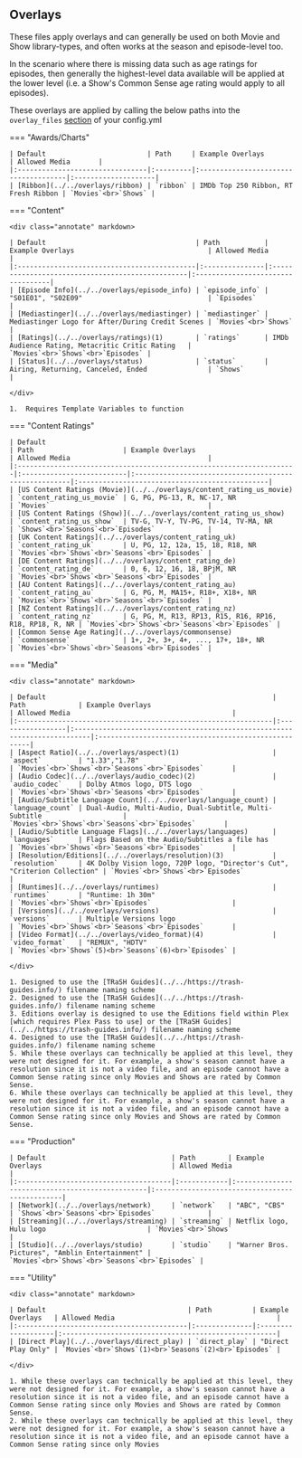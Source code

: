 ## Overlays

These files apply overlays and can generally be used on both Movie and Show library-types, and often works at the season and episode-level too.

In the scenario where there is missing data such as age ratings for episodes, then generally the highest-level data 
available will be applied at the lower level (i.e. a Show's Common Sense age rating would apply to all episodes).

These overlays are applied by calling the below paths into the `overlay_files` [section](../../../config/files) of your config.yml

=== "Awards/Charts"

    | Default                         | Path     | Example Overlays                     | Allowed Media       |
    |:--------------------------------|:---------|:-------------------------------------|:--------------------|
    | [Ribbon](../../overlays/ribbon) | `ribbon` | IMDb Top 250 Ribbon, RT Fresh Ribbon | `Movies`<br>`Shows` |

=== "Content"

    <div class="annotate" markdown>

    | Default                                     | Path           | Example Overlays                                 | Allowed Media                     |
    |:--------------------------------------------|:---------------|:-------------------------------------------------|:----------------------------------|
    | [Episode Info](../../overlays/episode_info) | `episode_info` | "S01E01", "S02E09"                               | `Episodes`                        |
    | [Mediastinger](../../overlays/mediastinger) | `mediastinger` | Mediastinger Logo for After/During Credit Scenes | `Movies`<br>`Shows`               |
    | [Ratings](../../overlays/ratings)(1)        | `ratings`      | IMDb Audience Rating, Metacritic Critic Rating   | `Movies`<br>`Shows`<br>`Episodes` |
    | [Status](../../overlays/status)             | `status`       | Airing, Returning, Canceled, Ended               | `Shows`                           |

    </div>

    1.  Requires Template Variables to function

=== "Content Ratings"

    | Default                                                              | Path                      | Example Overlays                                      | Allowed Media                                  |
    |:---------------------------------------------------------------------|:--------------------------|:------------------------------------------------------|:-----------------------------------------------|
    | [US Content Ratings (Movie)](../../overlays/content_rating_us_movie) | `content_rating_us_movie` | G, PG, PG-13, R, NC-17, NR                            | `Movies`                                       |
    | [US Content Ratings (Show)](../../overlays/content_rating_us_show)   | `content_rating_us_show`  | TV-G, TV-Y, TV-PG, TV-14, TV-MA, NR                   | `Shows`<br>`Seasons`<br>`Episodes`             |
    | [UK Content Ratings](../../overlays/content_rating_uk)               | `content_rating_uk`       | U, PG, 12, 12a, 15, 18, R18, NR                       | `Movies`<br>`Shows`<br>`Seasons`<br>`Episodes` |
    | [DE Content Ratings](../../overlays/content_rating_de)               | `content_rating_de`       | 0, 6, 12, 16, 18, BPjM, NR                            | `Movies`<br>`Shows`<br>`Seasons`<br>`Episodes` |
    | [AU Content Ratings](../../overlays/content_rating_au)               | `content_rating_au`       | G, PG, M, MA15+, R18+, X18+, NR                       | `Movies`<br>`Shows`<br>`Seasons`<br>`Episodes` |
    | [NZ Content Ratings](../../overlays/content_rating_nz)               | `content_rating_nz`       | G, PG, M, R13, RP13, R15, R16, RP16, R18, RP18, R, NR | `Movies`<br>`Shows`<br>`Seasons`<br>`Episodes` |
    | [Common Sense Age Rating](../../overlays/commonsense)                | `commonsense`             | 1+, 2+, 3+, 4+, ..., 17+, 18+, NR                     | `Movies`<br>`Shows`<br>`Seasons`<br>`Episodes` |



=== "Media"

    <div class="annotate" markdown>

    | Default                                                        | Path             | Example Overlays                                                          | Allowed Media                                        |
    |:---------------------------------------------------------------|:-----------------|:--------------------------------------------------------------------------|:-----------------------------------------------------|
    | [Aspect Ratio](../../overlays/aspect)(1)                       | `aspect`         | "1.33","1.78"                                                             | `Movies`<br>`Shows`<br>`Seasons`<br>`Episodes`       |
    | [Audio Codec](../../overlays/audio_codec)(2)                   | `audio_codec`    | Dolby Atmos logo, DTS logo                                                | `Movies`<br>`Shows`<br>`Seasons`<br>`Episodes`       |
    | [Audio/Subtitle Language Count](../../overlays/language_count) | `language_count` | Dual-Audio, Multi-Audio, Dual-Subtitle, Multi-Subtitle                    | `Movies`<br>`Shows`<br>`Seasons`<br>`Episodes`       |
    | [Audio/Subtitle Language Flags](../../overlays/languages)      | `languages`      | Flags Based on the Audio/Subtitles a file has                             | `Movies`<br>`Shows`<br>`Seasons`<br>`Episodes`       |
    | [Resolution/Editions](../../overlays/resolution)(3)            | `resolution`     | 4K Dolby Vision logo, 720P logo, "Director's Cut", "Criterion Collection" | `Movies`<br>`Shows`<br>`Episodes`                    |
    | [Runtimes](../../overlays/runtimes)                            | `runtimes`       | "Runtime: 1h 30m"                                                         | `Movies`<br>`Shows`<br>`Episodes`                    |
    | [Versions](../../overlays/versions)                            | `versions`       | Multiple Versions logo                                                    | `Movies`<br>`Shows`<br>`Seasons`<br>`Episodes`       |
    | [Video Format](../../overlays/video_format)(4)                 | `video_format`   | "REMUX", "HDTV"                                                           | `Movies`<br>`Shows`(5)<br>`Seasons`(6)<br>`Episodes` |

    </div>

    1. Designed to use the [TRaSH Guides](../../https://trash-guides.info/) filename naming scheme  
    2. Designed to use the [TRaSH Guides](../../https://trash-guides.info/) filename naming scheme  
    3. Editions overlay is designed to use the Editions field within Plex [which requires Plex Pass to use] or the [TRaSH Guides](../../https://trash-guides.info/) filename naming scheme  
    4. Designed to use the [TRaSH Guides](../../https://trash-guides.info/) filename naming scheme  
    5. While these overlays can technically be applied at this level, they were not designed for it. For example, a show's season cannot have a resolution since it is not a video file, and an episode cannot have a Common Sense rating since only Movies and Shows are rated by Common Sense.  
    6. While these overlays can technically be applied at this level, they were not designed for it. For example, a show's season cannot have a resolution since it is not a video file, and an episode cannot have a Common Sense rating since only Movies and Shows are rated by Common Sense.  

=== "Production"

    | Default                               | Path        | Example Overlays                                | Allowed Media                                  |
    |:--------------------------------------|:------------|:------------------------------------------------|:-----------------------------------------------|
    | [Network](../../overlays/network)     | `network`   | "ABC", "CBS"                                    | `Shows`<br>`Seasons`<br>`Episodes`             |
    | [Streaming](../../overlays/streaming) | `streaming` | Netflix logo, Hulu logo                         | `Movies`<br>`Shows`                            |
    | [Studio](../../overlays/studio)       | `studio`    | "Warner Bros. Pictures", "Amblin Entertainment" | `Movies`<br>`Shows`<br>`Seasons`<br>`Episodes` |

=== "Utility"

    <div class="annotate" markdown>
    
    | Default                                   | Path          | Example Overlays   | Allowed Media                                        |
    |:------------------------------------------|:--------------|:-------------------|:-----------------------------------------------------|
    | [Direct Play](../../overlays/direct_play) | `direct_play` | "Direct Play Only" | `Movies`<br>`Shows`(1)<br>`Seasons`(2)<br>`Episodes` |

    </div>

    1. While these overlays can technically be applied at this level, they were not designed for it. For example, a show's season cannot have a resolution since it is not a video file, and an episode cannot have a Common Sense rating since only Movies and Shows are rated by Common Sense.  
    2. While these overlays can technically be applied at this level, they were not designed for it. For example, a show's season cannot have a resolution since it is not a video file, and an episode cannot have a Common Sense rating since only Movies
